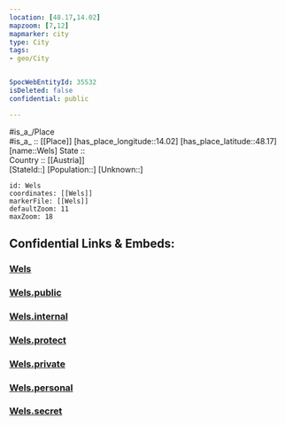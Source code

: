 ```yaml
---
location: [48.17,14.02] 
mapzoom: [7,12] 
mapmarker: city 
type: City
tags:
- geo/City


SpocWebEntityId: 35532
isDeleted: false
confidential: public

---
```

#is_a_/Place  
#is_a_ :: [[Place]] 
[has_place_longitude::14.02] 
[has_place_latitude::48.17] 
[name::Wels] 
State ::  
Country :: [[Austria]]  
[StateId::] 
[Population::] 
[Unknown::] 


```leaflet
id: Wels
coordinates: [[Wels]] 
markerFile: [[Wels]] 
defaultZoom: 11 
maxZoom: 18
```


## Confidential Links & Embeds: 

### [Wels](/_Standards/Earth/Continent/Europe/Europe~Central/Austria/Austrias_States/Oberösterreich/City/Wels.md) 

### [Wels.public](/_public/Earth/Continent/Europe/Europe~Central/Austria/Austrias_States/Oberösterreich/City/Wels.public.md) 

### [Wels.internal](/_internal/Earth/Continent/Europe/Europe~Central/Austria/Austrias_States/Oberösterreich/City/Wels.internal.md) 

### [Wels.protect](/_protect/Earth/Continent/Europe/Europe~Central/Austria/Austrias_States/Oberösterreich/City/Wels.protect.md) 

### [Wels.private](/_private/Earth/Continent/Europe/Europe~Central/Austria/Austrias_States/Oberösterreich/City/Wels.private.md) 

### [Wels.personal](/_personal/Earth/Continent/Europe/Europe~Central/Austria/Austrias_States/Oberösterreich/City/Wels.personal.md) 

### [Wels.secret](/_secret/Earth/Continent/Europe/Europe~Central/Austria/Austrias_States/Oberösterreich/City/Wels.secret.md)

